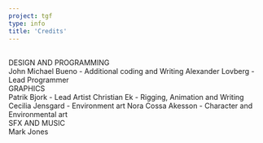 ```yaml
---
project: tgf
type: info
title: 'Credits'
---
```

<br>
DESIGN AND PROGRAMMING
<br>
John Michael Bueno - Additional coding and Writing
Alexander Lovberg - Lead Programmer
<br>
GRAPHICS
<br>
Patrik Bjork - Lead Artist
Christian Ek - Rigging, Animation and Writing
Cecilia Jensgard - Environment art
Nora Cossa Akesson - Character and Environmental art
<br>
SFX AND MUSIC
<br>
Mark Jones
<br>
